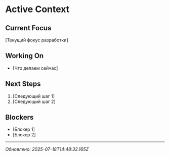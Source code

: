# Active Context

## Current Focus
[Текущий фокус разработки]

## Working On
- [Что делаем сейчас]

## Next Steps
1. [Следующий шаг 1]
2. [Следующий шаг 2]

## Blockers
- [Блокер 1]
- [Блокер 2]

---
*Обновлено: 2025-07-18T14:48:32.165Z*
